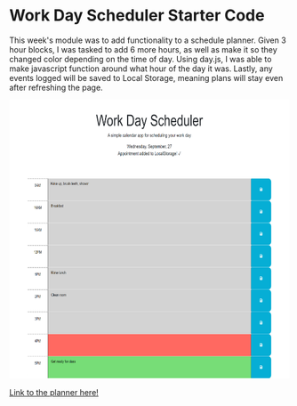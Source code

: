 # Work Day Scheduler Starter Code
This week's module was to add functionality to a schedule planner. Given 3 hour blocks, I was tasked to add 6 more hours, as well
as make it so they changed color depending on the time of day. Using day.js, I was able to make javascript function around 
what hour of the day it was. Lastly, any events logged will be saved to Local Storage, meaning plans will stay even after
refreshing the page.

<img src=".\assets\preview.png" height="500">

<a href="https://pommerpie.github.io/work-day-scheduler/">Link to the planner here!</a>